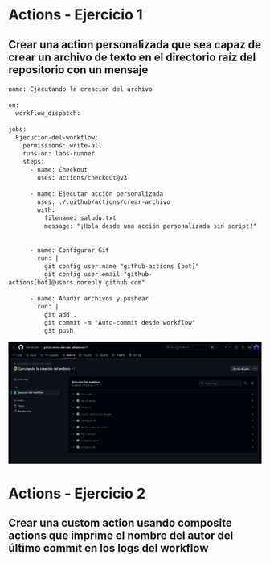 # Actions - Ejercicio 1

## Crear una action personalizada que sea capaz de crear un archivo de texto en el directorio raíz del repositorio con un mensaje

```
name: Ejecutando la creación del archivo

on:
  workflow_dispatch:

jobs:
  Ejecucion-del-workflow:
    permissions: write-all
    runs-on: labs-runner
    steps:
      - name: Checkout
        uses: actions/checkout@v3

      - name: Ejecutar acción personalizada
        uses: ./.github/actions/crear-archivo
        with:
          filename: saludo.txt
          message: "¡Hola desde una acción personalizada sin script!"


      - name: Configurar Git
        run: |
          git config user.name "github-actions [bot]"
          git config user.email "github-actions[bot]@users.noreply.github.com"

      - name: Añadir archivos y pushear
        run: |
          git add .
          git commit -m "Auto-commit desde workflow"
          git push
```

![alt text](../../auxiliar/action1.png)

# Actions - Ejercicio 2

## Crear una custom action usando composite actions que imprime el nombre del autor del último commit en los logs del workflow

